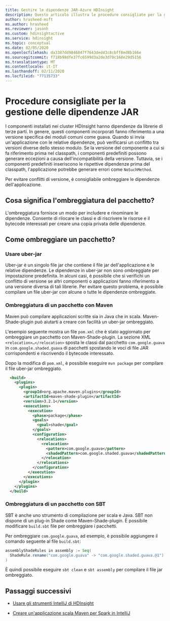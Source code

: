 ```yaml
---
title: Gestire le dipendenze JAR-Azure HDInsight
description: Questo articolo illustra le procedure consigliate per la gestione delle dipendenze di archivio Java (JAR) per le applicazioni HDInsight.
author: hrasheed-msft
ms.author: hrasheed
ms.reviewer: jasonh
ms.custom: hdinsightactive
ms.service: hdinsight
ms.topic: conceptual
ms.date: 02/05/2020
ms.openlocfilehash: da3387dd9846847f7643ded43c8cbff8ed8b166e
ms.sourcegitcommit: f718b98dfe37fc6599d3a2de3d70c168e29d5156
ms.translationtype: MT
ms.contentlocale: it-IT
ms.lasthandoff: 02/11/2020
ms.locfileid: "77135733"
---
```

# <a name="jar-dependency-management-best-practices"></a>Procedure consigliate per la gestione delle dipendenze JAR

I componenti installati nei cluster HDInsight hanno dipendenze da librerie di terze parti. In genere, questi componenti incorporati fanno riferimento a una versione specifica dei moduli comuni come guava. Quando si invia un'applicazione con le relative dipendenze, può verificarsi un conflitto tra versioni diverse dello stesso modulo. Se la versione del componente a cui si fa riferimento prima nel classpath, i componenti predefiniti possono generare eccezioni a causa dell'incompatibilità della versione. Tuttavia, se i componenti predefiniti inseriscono le rispettive dipendenze prima del classpath, l'applicazione potrebbe generare errori come `NoSuchMethod`.

Per evitare conflitti di versione, è consigliabile ombreggiare le dipendenze dell'applicazione.

## <a name="what-does-package-shading-mean"></a>Cosa significa l'ombreggiatura del pacchetto?
L'ombreggiatura fornisce un modo per includere e rinominare le dipendenze. Consente di rilocare le classi e di riscrivere le risorse e il bytecode interessati per creare una copia privata delle dipendenze.

## <a name="how-to-shade-a-package"></a>Come ombreggiare un pacchetto?

### <a name="use-uber-jar"></a>Usare uber-jar
Uber-jar è un singolo file jar che contiene il file jar dell'applicazione e le relative dipendenze. Le dipendenze in uber-jar non sono ombreggiate per impostazione predefinita. In alcuni casi, è possibile che si verifichi un conflitto di versione se altri componenti o applicazioni fanno riferimento a una versione diversa di tali librerie. Per evitare questo problema, è possibile compilare un file uber-jar con alcune o tutte le dipendenze ombreggiate.

### <a name="shade-package-using-maven"></a>Ombreggiatura di un pacchetto con Maven
Maven può compilare applicazioni scritte sia in Java che in scala. Maven-Shade-plugin può aiutarti a creare con facilità un uber-jar ombreggiato.

L'esempio seguente mostra un file `pom.xml` che è stato aggiornato per ombreggiare un pacchetto con Maven-Shade-plugin.  La sezione XML `<relocation>…</relocation>` sposta le classi dal pacchetto `com.google.guava` in `com.google.shaded.guava` di pacchetti spostando le voci di file JAR corrispondenti e riscrivendo il bytecode interessato.

Dopo la modifica di `pom.xml`, è possibile eseguire `mvn package` per compilare il file uber-jar ombreggiato.

```xml
  <build>
    <plugins>
      <plugin>
        <groupId>org.apache.maven.plugins</groupId>
        <artifactId>maven-shade-plugin</artifactId>
        <version>3.2.1</version>
        <executions>
          <execution>
            <phase>package</phase>
            <goals>
              <goal>shade</goal>
            </goals>
            <configuration>
              <relocations>
                <relocation>
                  <pattern>com.google.guava</pattern>
                  <shadedPattern>com.google.shaded.guava</shadedPattern>
                </relocation>
              </relocations>
            </configuration>
          </execution>
        </executions>
      </plugin>
    </plugins>
  </build>
```

### <a name="shade-package-using-sbt"></a>Ombreggiatura di un pacchetto con SBT
SBT è anche uno strumento di compilazione per scala e Java. SBT non dispone di un plug-in Shade come Maven-Shade-plugin. È possibile modificare `build.sbt` file per ombreggiare i pacchetti. 

Per ombreggiare `com.google.guava`, ad esempio, è possibile aggiungere il comando seguente al file `build.sbt`:

```scala
assemblyShadeRules in assembly := Seq(
  ShadeRule.rename("com.google.guava" -> "com.google.shaded.guava.@1").inAll
)
```

È quindi possibile eseguire `sbt clean` e `sbt assembly` per compilare il file jar ombreggiato. 

## <a name="next-steps"></a>Passaggi successivi

* [Usare gli strumenti IntelliJ di HDInsight](https://docs.microsoft.com/azure/hdinsight/hadoop/hdinsight-tools-for-intellij-with-hortonworks-sandbox)

* [Creare un'applicazione scala Maven per Spark in IntelliJ](https://docs.microsoft.com/azure/hdinsight/spark/apache-spark-create-standalone-application)
